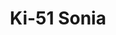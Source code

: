 ---
layout: product
title: "Ki-51 Sonia"
price: "3900" 
desc: "Plastična maketa"
img_path: "/assets/img/CP72011.webp"
brand: "Clear Prop"
available: false
special_offer: false
new: false
soon: false
cat: "010000"
subcat: "014300"
subsubcat: "00"
sifra: "CP72011"
popular: false
spec: false
---